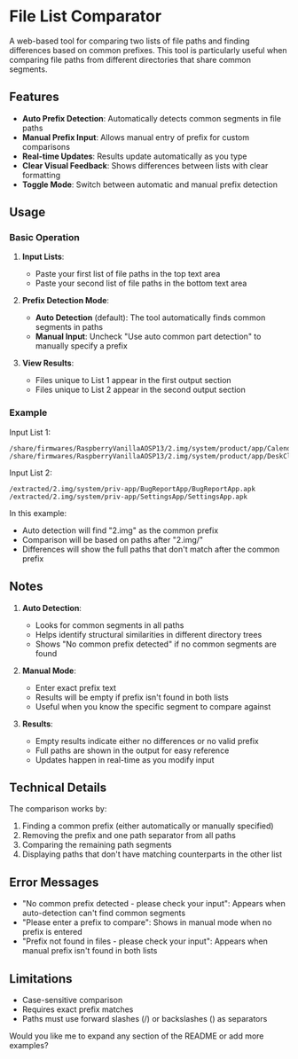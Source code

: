 # File List Comparator

A web-based tool for comparing two lists of file paths and finding differences based on common prefixes. This tool is particularly useful when comparing file paths from different directories that share common segments.

## Features

- **Auto Prefix Detection**: Automatically detects common segments in file paths
- **Manual Prefix Input**: Allows manual entry of prefix for custom comparisons
- **Real-time Updates**: Results update automatically as you type
- **Clear Visual Feedback**: Shows differences between lists with clear formatting
- **Toggle Mode**: Switch between automatic and manual prefix detection

## Usage

### Basic Operation

1. **Input Lists**:
   - Paste your first list of file paths in the top text area
   - Paste your second list of file paths in the bottom text area

2. **Prefix Detection Mode**:
   - **Auto Detection** (default): The tool automatically finds common segments in paths
   - **Manual Input**: Uncheck "Use auto common part detection" to manually specify a prefix

3. **View Results**:
   - Files unique to List 1 appear in the first output section
   - Files unique to List 2 appear in the second output section

### Example

Input List 1:
```
/share/firmwares/RaspberryVanillaAOSP13/2.img/system/product/app/Calendar/Calendar.apk
/share/firmwares/RaspberryVanillaAOSP13/2.img/system/product/app/DeskClock/DeskClock.apk
```

Input List 2:
```
/extracted/2.img/system/priv-app/BugReportApp/BugReportApp.apk
/extracted/2.img/system/priv-app/SettingsApp/SettingsApp.apk
```

In this example:
- Auto detection will find "2.img" as the common prefix
- Comparison will be based on paths after "2.img/"
- Differences will show the full paths that don't match after the common prefix

## Notes

1. **Auto Detection**:
   - Looks for common segments in all paths
   - Helps identify structural similarities in different directory trees
   - Shows "No common prefix detected" if no common segments are found

2. **Manual Mode**:
   - Enter exact prefix text
   - Results will be empty if prefix isn't found in both lists
   - Useful when you know the specific segment to compare against

3. **Results**:
   - Empty results indicate either no differences or no valid prefix
   - Full paths are shown in the output for easy reference
   - Updates happen in real-time as you modify input

## Technical Details

The comparison works by:
1. Finding a common prefix (either automatically or manually specified)
2. Removing the prefix and one path separator from all paths
3. Comparing the remaining path segments
4. Displaying paths that don't have matching counterparts in the other list

## Error Messages

- "No common prefix detected - please check your input": Appears when auto-detection can't find common segments
- "Please enter a prefix to compare": Shows in manual mode when no prefix is entered
- "Prefix not found in files - please check your input": Appears when manual prefix isn't found in both lists

## Limitations

- Case-sensitive comparison
- Requires exact prefix matches
- Paths must use forward slashes (/) or backslashes (\) as separators

Would you like me to expand any section of the README or add more examples?

